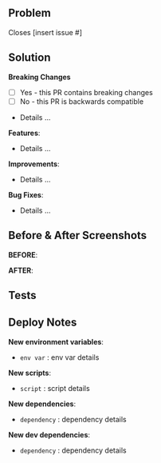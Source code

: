 ## Problem
<!-- What problem are you trying to solve? What issue does this close? -->

Closes [insert issue #]

## Solution
<!-- How did you solve the problem? -->

**Breaking Changes** 
<!-- Does this PR contain any backward incompatible changes? If so, what are they and should there be special considerations for release? -->
- [ ] Yes - this PR contains breaking changes
- [ ] No - this PR is backwards compatible  
- Details ...

**Features**:

- Details ...

**Improvements**:

- Details ...

**Bug Fixes**:

- Details ...

## Before & After Screenshots

**BEFORE**:
<!-- [insert screenshot here] -->

**AFTER**:
<!-- [insert screenshot here] -->

## Tests
<!-- What tests should be run to confirm functionality? -->

## Deploy Notes
<!-- Notes regarding deployment of the contained body of work.  -->
<!-- These should note any new dependencies, new scripts, etc. -->

**New environment variables**:

- `env var` : env var details

**New scripts**:

- `script` : script details

**New dependencies**:

- `dependency` : dependency details

**New dev dependencies**:

- `dependency` : dependency details
